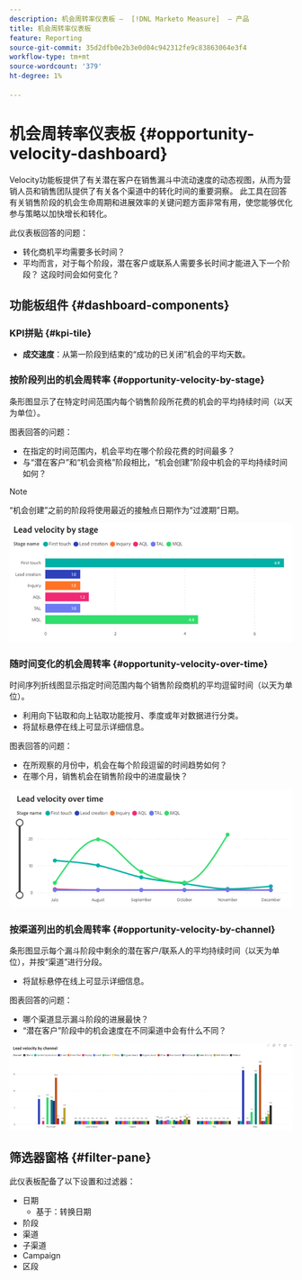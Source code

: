 ```yaml
---
description: 机会周转率仪表板 —  [!DNL Marketo Measure]  — 产品
title: 机会周转率仪表板
feature: Reporting
source-git-commit: 35d2dfb0e2b3e0d04c942312fe9c83863064e3f4
workflow-type: tm+mt
source-wordcount: '379'
ht-degree: 1%

---
```


# 机会周转率仪表板 {#opportunity-velocity-dashboard}

Velocity功能板提供了有关潜在客户在销售漏斗中流动速度的动态视图，从而为营销人员和销售团队提供了有关各个渠道中的转化时间的重要洞察。 此工具在回答有关销售阶段的机会生命周期和进展效率的关键问题方面非常有用，使您能够优化参与策略以加快增长和转化。

此仪表板回答的问题：

* 转化商机平均需要多长时间？
* 平均而言，对于每个阶段，潜在客户或联系人需要多长时间才能进入下一个阶段？ 这段时间会如何变化？

## 功能板组件 {#dashboard-components}

### KPI拼贴 {#kpi-tile}

* **成交速度**：从第一阶段到结束的“成功的已关闭”机会的平均天数。

### 按阶段列出的机会周转率 {#opportunity-velocity-by-stage}

条形图显示了在特定时间范围内每个销售阶段所花费的机会的平均持续时间（以天为单位）。

图表回答的问题：

* 在指定的时间范围内，机会平均在哪个阶段花费的时间最多？
* 与“潜在客户”和“机会资格”阶段相比，“机会创建”阶段中机会的平均持续时间如何？

>[!NOTE]
>
>“机会创建”之前的阶段将使用最近的接触点日期作为“过渡期”日期。

![](assets/lead-velocity-dashboard-1.png)

### 随时间变化的机会周转率 {#opportunity-velocity-over-time}

时间序列折线图显示指定时间范围内每个销售阶段商机的平均逗留时间（以天为单位）。

* 利用向下钻取和向上钻取功能按月、季度或年对数据进行分类。
* 将鼠标悬停在线上可显示详细信息。

图表回答的问题：

* 在所观察的月份中，机会在每个阶段逗留的时间趋势如何？
* 在哪个月，销售机会在销售阶段中的进度最快？

![](assets/lead-velocity-dashboard-2.png)

### 按渠道列出的机会周转率 {#opportunity-velocity-by-channel}

条形图显示每个漏斗阶段中剩余的潜在客户/联系人的平均持续时间（以天为单位），并按“渠道”进行分段。

* 将鼠标悬停在线上可显示详细信息。

图表回答的问题：

* 哪个渠道显示漏斗阶段的进展最快？
* “潜在客户”阶段中的机会速度在不同渠道中会有什么不同？

![](assets/lead-velocity-dashboard-3.png)

## 筛选器窗格 {#filter-pane}

此仪表板配备了以下设置和过滤器：

* 日期
   * 基于：转换日期
* 阶段
* 渠道
* 子渠道
* Campaign
* 区段
